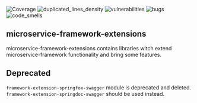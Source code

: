 ![Coverage](https://sonarcloud.io/api/project_badges/measure?project=Netcracker_qubership-core-microservice-framework-extensions&metric=coverage)
![duplicated_lines_density](https://sonarcloud.io/api/project_badges/measure?project=Netcracker_qubership-core-microservice-framework-extensions&metric=duplicated_lines_density)
![vulnerabilities](https://sonarcloud.io/api/project_badges/measure?project=Netcracker_qubership-core-microservice-framework-extensions&metric=vulnerabilities)
![bugs](https://sonarcloud.io/api/project_badges/measure?project=Netcracker_qubership-core-microservice-framework-extensions&metric=bugs)
![code_smells](https://sonarcloud.io/api/project_badges/measure?project=Netcracker_qubership-core-microservice-framework-extensions&metric=code_smells)

microservice-framework-extensions
---------------------------------

microservice-framework-extensions contains libraries witch extend microservice-framework functionality and bring some features.

Deprecated
-----
`framework-extension-springfox-swagger` module is deprecated and deleted. `framework-extension-springdoc-swagger` should be used instead.

